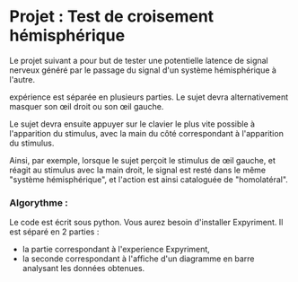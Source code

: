 # Projet : Test de croisement hémisphérique

Le projet suivant a pour but de tester une potentielle latence de signal nerveux généré par le passage du signal d'un système hémisphérique à l'autre.



expérience est séparée en plusieurs parties. Le sujet devra alternativement masquer son œil droit ou son œil gauche. 

Le sujet devra ensuite appuyer sur le clavier le plus vite possible à l'apparition du stimulus, avec la main du côté correspondant à l'apparition du stimulus.



Ainsi, par exemple, lorsque le sujet perçoit le stimulus de œil gauche, et réagit au stimulus avec la main droit, le signal est resté dans le même "système hémisphérique", et l'action est ainsi cataloguée de "homolatéral".


### Algorythme :

Le code est écrit sous python. Vous aurez besoin d'installer Expyriment.
Il est séparé en 2 parties :
  * la partie correspondant à l'experience Expyriment,
  * la seconde correspondant à l'affiche d'un diagramme en barre analysant les données obtenues.
